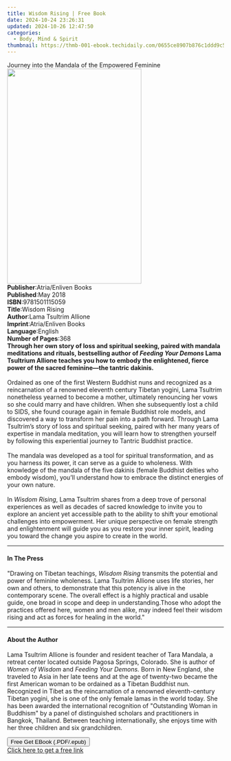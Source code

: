 ```yaml
---
title: Wisdom Rising | Free Book
date: 2024-10-24 23:26:31
updated: 2024-10-26 12:47:50
categories:
  - Body, Mind & Spirit
thumbnail: https://thmb-001-ebook.techidaily.com/0655ce8907b876c1ddd9c5e47cf2c685ae99d0c328b7d4673e46789a09c72e25.jpg
---
```

<main id="book-container">
  <div class="flex flex-col">
    <div class="book-brief flex-1 py-6 px-4 sm:p-6 md:py-10 md:px-8">
      <!-- brief-->
      <div class="book-brief-main">
        Journey into the Mandala of the Empowered Feminine
      </div>
    </div>
    <div
      class="book-meta-info flex-1 grid gap-4 col-start-1 col-end-3 row-start-1 sm:mb-6 sm:grid-cols-4 lg:gap-6 lg:col-start-2 lg:row-end-6 lg:row-span-6 lg:mb-0"
    >
      <div
        class="book-meta-info-left place-content-center mt-4 p-4 text-sm leading-6 col-start-2 col-span-2 dark:text-slate-400"
      >
        <img
          class="w-full h-500 object-cover rounded-lg sm:h-255 sm:col-span-2 lg:col-span-full"
          src="https://img-001-ebook.techidaily.com/abe05d1d8fac64d4a555941cbe2b100eb5bc48dbd856f3bd3a02180fbe3114b8.jpg"
          alt=""
          width="312"
          height="500"
        />
      </div>
      <div
        class="book-meta-info-right mt-2 col-start-1 row-start-2 col-span-3 self-center"
      >
        <!-- meta data  -->
        <div class="flex flex-col px-4 md:px-8">
          <div class="flex-1">
            <strong>Publisher</strong>:<span class="px-2"
              >Atria/Enliven Books</span
            >
          </div>
          <div class="flex-1">
            <strong>Published</strong>:<span class="px-2">May 2018</span>
          </div>
          <div class="flex-1">
            <strong>ISBN</strong>:<span class="px-2">9781501115059</span>
          </div>
          <div class="flex-1">
            <strong>Title</strong>:<span class="px-2">Wisdom Rising</span>
          </div>
          <div class="flex-1">
            <strong>Author</strong>:<span class="px-2"
              >Lama Tsultrim Allione</span
            >
          </div>
          <div class="flex-1">
            <strong>Imprint</strong>:<span class="px-2"
              >Atria/Enliven Books</span
            >
          </div>
          <div class="flex-1">
            <strong>Language</strong>:<span class="px-2">English</span>
          </div>
          <div class="flex-1">
            <strong>Number of Pages</strong>:<span class="px-2">368</span>
          </div>
        </div>
      </div>
    </div>
    <div class="book-description flex-1 py-6 px-4 sm:p-6 md:py-10 md:px-8">
      <div class="book-description-main">
        <div accordion-content="" id="description">
          <b
            >Through her own story of loss and spiritual seeking, paired with
            mandala meditations and rituals, bestselling author of
            <i>Feeding Your Demons</i> Lama Tsultrium Allione teaches you how to
            embody the enlightened, fierce power of the sacred feminine—the
            tantric dakinis.</b
          ><br /><br />Ordained as one of the first Western Buddhist nuns and
          recognized as a reincarnation of a renowned eleventh century Tibetan
          yogini, Lama Tsultrim nonetheless yearned to become a mother,
          ultimately renouncing her vows so she could marry and have children.
          When she subsequently lost a child to SIDS, she found courage again in
          female Buddhist role models, and discovered a way to transform her
          pain into a path forward. Through Lama Tsultrim’s story of loss and
          spiritual seeking, paired with her many years of expertise in mandala
          meditation, you will learn how to strengthen yourself by following
          this experiential journey to Tantric Buddhist practice.<br />
          <br />The mandala was developed as a tool for spiritual
          transformation, and as you harness its power, it can serve as a guide
          to wholeness. With knowledge of the mandala of the five dakinis
          (female Buddhist deities who embody wisdom), you’ll understand how to
          embrace the distinct energies of your own nature.<br />
          <br />In <i>Wisdom Rising</i>, Lama Tsultrim shares from a deep trove
          of personal experiences as well as decades of sacred knowledge to
          invite you to explore an ancient yet accessible path to the ability to
          shift your emotional challenges into empowerment. Her unique
          perspective on female strength and enlightenment will guide you as you
          restore your inner spirit, leading you toward the change you aspire to
          create in the world.
        </div>
        <div class="accordion-fader"></div>
      </div>
    </div>
    <div class="book-excerpts flex-1 py-6 px-4 sm:p-6 md:py-10 md:px-8">
      <!-- excerpts-->
      <div class="book-excerpts-main">
        <hr />
        <h4 class="placeholder placeholder-heading">
          <span>In The Press</span>
        </h4>
        <p>
          "Drawing on Tibetan teachings,&nbsp;<i>Wisdom Rising</i
          >&nbsp;transmits the potential and power of feminine wholeness. Lama
          Tsultrim Allione uses life stories, her own and others, to demonstrate
          that this potency is alive in the contemporary scene. The overall
          effect is a highly practical and usable guide, one broad in scope and
          deep in understanding.Those who adopt the practices offered here,
          women and men alike, may indeed feel their wisdom rising and act as
          forces for healing in the world."
        </p>
      </div>
    </div>
    <div class="book-about-author flex-1 py-6 px-4 sm:p-6 md:py-10 md:px-8">
      <!-- about author-->
      <div class="book-main-author-main">
        <hr />
        <h4 class="placeholder placeholder-heading">
          <span>About the Author</span>
        </h4>
        <p>
          Lama Tsultrim Allione is founder and resident teacher of Tara Mandala,
          a retreat center located outside Pagosa Springs, Colorado. She is
          author of <i>Women of Wisdom </i>and<i> Feeding Your Demons.</i> Born
          in New England, she traveled to Asia in her late teens and at the age
          of twenty-two became the first American woman to be ordained as a
          Tibetan Buddhist nun. Recognized in Tibet as the reincarnation of a
          renowned eleventh-century Tibetan yogini, she is one of the only
          female lamas in the world today. She has been awarded the
          international recognition of "Outstanding Woman in Buddhism" by a
          panel of distinguished scholars and practitioners in Bangkok,
          Thailand. Between teaching internationally, she enjoys time with her
          three children and six grandchildren.
        </p>
      </div>
    </div>
    <div class="book-free-get flex-1 py-6 px-4 sm:p-6 md:py-10 md:px-8">
      <button
        id="btn-free-get"
        class="bg-blue-500 hover:bg-blue-700 text-white font-bold py-2 px-4 rounded"
      >
        Free Get EBook (.PDF/.epub)
      </button>
      <div id="countdown-display" class="px-2 text-lg mt-2"></div>
      <a
        id="free-link"
        class="hidden bg-blue-500 hover:bg-blue-700 text-white font-bold py-2 px-4 rounded"
        href="https://www.ebooks.com/en-us/book/95931614/wisdom-rising/lama-tsultrim-allione/"
        target="_blank"
        >Click here to get a free link</a
      >
    </div>
    <script>
      let countdownTime = 0;
      let countdownInterval = null;
      document
        .getElementById('btn-free-get')
        .addEventListener('click', startCountdown);
      function startCountdown() {
        countdownTime = new Date().getTime() + 60000 * 3;
        countdownInterval = setInterval(updateCountdown, 1000);
        document.getElementById('btn-free-get').disabled = true;
        document
          .getElementById('btn-free-get')
          .classList.add('bg-gray-500', 'cursor-not-allowed');
      }
      function updateCountdown() {
        let currentTime = new Date().getTime();
        let timeLeft = countdownTime - currentTime;
        let secondsLeft = Math.floor(timeLeft / 1000);
        document.getElementById('countdown-display').innerHTML =
          `Remaining time: ${secondsLeft} seconds.`;
        if (secondsLeft <= 0) {
          clearInterval(countdownInterval);
          document.getElementById('btn-free-get').classList.add('hidden');
          document.getElementById('free-link').classList.remove('hidden');
          document.getElementById('countdown-display').innerHTML = '';
        }
      }
    </script>
  </div>
</main>
